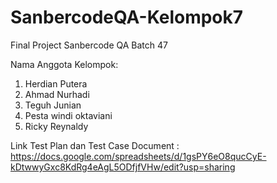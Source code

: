 # SanbercodeQA-Kelompok7
Final Project Sanbercode QA Batch 47

Nama Anggota Kelompok:
1. Herdian Putera
2. Ahmad Nurhadi
3. Teguh Junian
4. Pesta windi oktaviani
5. Ricky Reynaldy

Link Test Plan dan Test Case Document : https://docs.google.com/spreadsheets/d/1gsPY6eO8qucCyE-kDtwwyGxc8KdRg4eAgL5ODfjfVHw/edit?usp=sharing